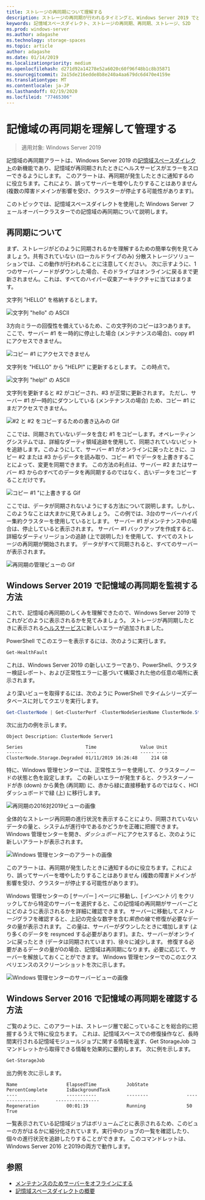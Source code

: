 ```yaml
---
title: ストレージの再同期について理解する
description: ストレージの再同期が行われるタイミングと、Windows Server 2019 でどのように表示されるかに関する詳細情報。
keywords: 記憶域スペースダイレクト、ストレージの再同期、再同期、ストレージ、S2D
ms.prod: windows-server
ms.author: adagashe
ms.technology: storage-spaces
ms.topic: article
author: adagashe
ms.date: 01/14/2019
ms.localizationpriority: medium
ms.openlocfilehash: d271d92a14278e52a6020c60f96f48b1c8b35871
ms.sourcegitcommit: 2a15de216edde8b8e240a4aa679dc6d470e4159e
ms.translationtype: MT
ms.contentlocale: ja-JP
ms.lasthandoff: 02/19/2020
ms.locfileid: "77465306"
---
```

# <a name="understand-and-monitor-storage-resync"></a>記憶域の再同期を理解して管理する

>適用対象: Windows Server 2019

記憶域の再同期アラートは、Windows Server 2019 の[記憶域スペースダイレクト](storage-spaces-direct-overview.md)の新機能であり、記憶域が再同期されたときにヘルスサービスがエラーをスローできるようにします。 このアラートは、再同期が発生したときに通知するのに役立ちます。これにより、誤ってサーバーを増やしたりすることはありません (複数の障害ドメインが影響を受け、クラスターが停止する可能性があります)。 

このトピックでは、記憶域スペースダイレクトを使用した Windows Server フェールオーバークラスターでの記憶域の再同期について説明します。

## <a name="understanding-resync"></a>再同期について

まず、ストレージがどのように同期されるかを理解するための簡単な例を見てみましょう。共有されていない (ローカルドライブのみ) 分散ストレージソリューションでは、この動作が行われることに注意してください。 次に示すように、1つのサーバーノードがダウンした場合、そのドライブはオンラインに戻るまで更新されません。これは、すべてのハイパー収束アーキテクチャに当てはまります。 

文字列 "HELLO" を格納するとします。 

![文字列 "hello" の ASCII](media/understand-storage-resync/hello.png)

3方向ミラーの回復性を備えているため、この文字列のコピーは3つあります。 ここで、サーバー #1 を一時的に停止した場合 (メンテナンスの場合)、copy #1 にアクセスできません。

![コピー #1 にアクセスできません](media/understand-storage-resync/copy1.png)

文字列を "HELLO" から "HELP!" に更新するとします。 この時点で。

![文字列 "help!" の ASCII](media/understand-storage-resync/help.png)

文字列を更新すると #2 がコピーされ、#3 が正常に更新されます。 ただし、サーバー #1 が一時的にダウンしている (メンテナンスの場合) ため、コピー #1 にまだアクセスできません。 

![#2 と #2 をコピーするための書き込みの Gif](media/understand-storage-resync/write.gif)

ここでは、同期されていないデータを含む #1 をコピーします。オペレーティングシステムでは、詳細なダーティ領域追跡を使用して、同期されていないビットを追跡します。このようにして、サーバー #1 がオンラインに戻ったときに、コピー #2 または #3 からデータを読み取り、コピー #1 でデータを上書きすることによって、変更を同期できます。 この方法の利点は、サーバー #2 またはサーバー #3 からのすべてのデータを再同期するのではなく、古いデータをコピーすることだけです。

![コピー #1 "に上書きする Gif](media/understand-storage-resync/overwrite.gif)

ここでは、データが同期されないようにする方法について説明します。しかし、このようなことは大まかに見てみましょう。 この例では、3台のサーバーハイパー集約クラスターを使用しているとします。 サーバー #1 がメンテナンス中の場合は、停止していると表示されます。 サーバー #1 バックアップを作成すると、詳細なダーティリージョンの追跡 (上で説明した) を使用して、すべてのストレージの再同期が開始されます。 データがすべて同期されると、すべてのサーバーが表示されます。

![再同期の管理ビューの Gif](media/understand-storage-resync/admin.gif)

## <a name="how-to-monitor-storage-resync-in-windows-server-2019"></a>Windows Server 2019 で記憶域の再同期を監視する方法

これで、記憶域の再同期のしくみを理解できたので、Windows Server 2019 でこれがどのように表示されるかを見てみましょう。 ストレージが再同期したときに表示される[ヘルスサービス](../../failover-clustering/health-service-overview.md)に新しいエラーが追加されました。

PowerShell でこのエラーを表示するには、次のように実行します。

``` PowerShell
Get-HealthFault
```

これは、Windows Server 2019 の新しいエラーであり、PowerShell、クラスター検証レポート、および正常性エラーに基づいて構築された他の任意の場所に表示されます。 

より深いビューを取得するには、次のように PowerShell でタイムシリーズデータベースに対してクエリを実行します。

```PowerShell
Get-ClusterNode | Get-ClusterPerf -ClusterNodeSeriesName ClusterNode.Storage.Degraded
```
次に出力の例を示します。

```
Object Description: ClusterNode Server1

Series                       Time                Value Unit
------                       ----                ----- ----
ClusterNode.Storage.Degraded 01/11/2019 16:26:48     214 GB
```

特に、Windows 管理センターでは、正常性エラーを使用して、クラスターノードの状態と色を設定します。 この新しいエラーが発生すると、クラスターノードが赤 (down) から黄色 (再同期) に、赤から緑に直接移動するのではなく、HCI ダッシュボードで緑 (上) に移行します。

![再同期の2016対2019ビューの画像](media/understand-storage-resync/compare.png)

全体的なストレージ再同期の進行状況を表示することにより、同期されていないデータの量と、システムが進行中であるかどうかを正確に把握できます。 Windows 管理センターを開き、*ダッシュボード*にアクセスすると、次のように新しいアラートが表示されます。

![Windows 管理センターのアラートの画像](media/understand-storage-resync/alert.png)

このアラートは、再同期が発生したときに通知するのに役立ちます。これにより、誤ってサーバーを増やしたりすることはありません (複数の障害ドメインが影響を受け、クラスターが停止する可能性があります)。 

Windows 管理センターの [*サーバー* ] ページに移動し、[*インベントリ*] をクリックしてから特定のサーバーを選択すると、この記憶域の再同期がサーバーごとにどのように表示されるかを詳細に確認できます。 サーバーに移動して*ストレージ*グラフを確認すると、上記の完全な数字を含む*紫色*の線で修復が必要なデータの量が表示されます。 この量は、サーバーがダウンしたときに増加します (より多くのデータを resynced する必要があります)。また、サーバーがオンラインに戻ったとき (データは同期されています)、徐々に減少します。 修復する必要があるデータの量が0の場合、記憶域は再同期になります。必要に応じて、サーバーを解放しておくことができます。 Windows 管理センターでのこのエクスペリエンスのスクリーンショットを次に示します。

![Windows 管理センターのサーバービューの画像](media/understand-storage-resync/server.png)

## <a name="how-to-see-storage-resync-in-windows-server-2016"></a>Windows Server 2016 で記憶域の再同期を確認する方法

ご覧のように、このアラートは、ストレージ層で起こっていることを総合的に把握するうえで特に役立ちます。 これは、記憶域スペースでの修復操作など、長時間実行される記憶域モジュールジョブに関する情報を返す、Get StorageJob コマンドレットから取得できる情報を効果的に要約します。 次に例を示します。

```PowerShell
Get-StorageJob
```

出力例を次に示します。

```
Name                  ElapsedTime           JobState              PercentComplete       IsBackgroundTask
----                  -----------           --------              ---------------       ----------------
Regeneration          00:01:19              Running               50                    True

```

一覧表示されている記憶域ジョブはボリュームごとに表示されるため、このビューの方がはるかに細分化されています。実行中のジョブの一覧を確認したり、個々の進行状況を追跡したりすることができます。 このコマンドレットは、Windows Server 2016 と2019の両方で動作します。

## <a name="see-also"></a>参照

- [メンテナンスのためサーバーをオフラインにする](maintain-servers.md)
- [記憶域スペースダイレクトの概要](storage-spaces-direct-overview.md)